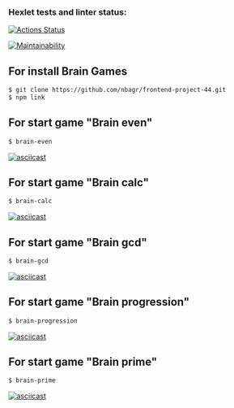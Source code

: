 ### Hexlet tests and linter status:
[![Actions Status](https://github.com/nbagr/frontend-project-44/workflows/hexlet-check/badge.svg)](https://github.com/nbagr/frontend-project-44/actions)

[![Maintainability](https://api.codeclimate.com/v1/badges/461244dd30109a0a389b/maintainability)](https://codeclimate.com/github/nbagr/frontend-project-44/maintainability)

## For install Brain Games
```sh
$ git clone https://github.com/nbagr/frontend-project-44.git
$ npm link
```

## For start game "Brain even"
```sh
$ brain-even
```
[![asciicast](https://asciinema.org/a/nAOM1tXK0Hk1BuGlprffN9lKq.svg)](https://asciinema.org/a/nAOM1tXK0Hk1BuGlprffN9lKq)

## For start game "Brain calc"
```sh
$ brain-calc
```
[![asciicast](https://asciinema.org/a/VapGWgPEeiUT9kSd9wIGNE0Ua.svg)](https://asciinema.org/a/VapGWgPEeiUT9kSd9wIGNE0Ua)

## For start game "Brain gcd"
```sh
$ brain-gcd
```
[![asciicast](https://asciinema.org/a/1R6V5aXaywolbv6KP6gOLUWWP.svg)](https://asciinema.org/a/1R6V5aXaywolbv6KP6gOLUWWP)

## For start game "Brain progression"
```sh
$ brain-progression
```
[![asciicast](https://asciinema.org/a/wrhd3cHq4Mbdq9JHFKwKnFCGy.svg)](https://asciinema.org/a/wrhd3cHq4Mbdq9JHFKwKnFCGy)

## For start game "Brain prime"
```sh
$ brain-prime
```
[![asciicast](https://asciinema.org/a/uTRgNVT0rd7R4Iz8UCjYwyXSA.svg)](https://asciinema.org/a/uTRgNVT0rd7R4Iz8UCjYwyXSA)
